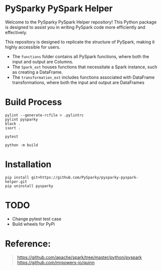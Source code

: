 # PySparky PySpark Helper
Welcome to the PySparky PySpark Helper repository! This Python package is designed to assist you in writing PySpark code more efficiently and effectively.

This repository is designed to replicate the structure of PySpark, making it highly accessible for users.

- The `functions` folder contains all PySpark functions, where both the input and output are Columns.
- The `Spark_ext`  houses functions that necessitate a Spark instance, such as creating a DataFrame.
- The `transformation_ext`  includes functions associated with DataFrame transformations, where both the input and output are DataFrames

# Build Process
```
pylint --generate-rcfile > .pylintrc
pylint pysparky
black .
isort .

pytest

python -m build
```

# Installation
```
pip install git+https://github.com/PySparky/pysparky-pyspark-helper.git
pip uninstall pysparky
```

# TODO
- Change pytest test case
- Build wheels for PyPi

# Reference:
> https://github.com/apache/spark/tree/master/python/pyspark
> https://github.com/mrpowers-io/quinn
